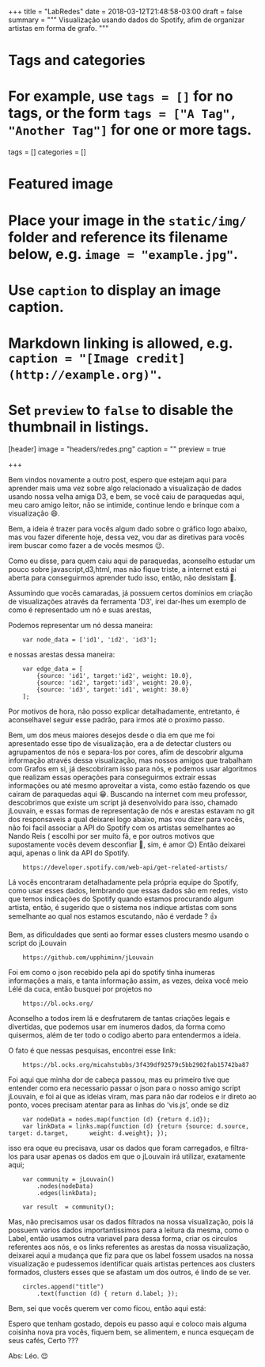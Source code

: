 +++
title = "LabRedes"
date = 2018-03-12T21:48:58-03:00
draft = false
summary = """
Visualização usando dados do Spotify, afim de organizar artistas em forma de grafo.
"""
# Tags and categories
# For example, use `tags = []` for no tags, or the form `tags = ["A Tag", "Another Tag"]` for one or more tags.
tags = []
categories = []

# Featured image
# Place your image in the `static/img/` folder and reference its filename below, e.g. `image = "example.jpg"`.
# Use `caption` to display an image caption.
#   Markdown linking is allowed, e.g. `caption = "[Image credit](http://example.org)"`.
# Set `preview` to `false` to disable the thumbnail in listings.
[header]
image = "headers/redes.png"
caption = ""
preview = true

+++

Bem vindos novamente a outro post, espero que estejam aqui para aprender mais uma vez sobre algo relacionado a visualização de dados usando nossa velha amiga D3, e bem, se você caiu de paraquedas aqui, meu caro amigo leitor, não se intimide, continue lendo e brinque com a visualização :smile:.

Bem, a ideia é trazer para vocês algum dado sobre o gráfico logo abaixo, mas vou fazer diferente hoje, dessa vez, vou dar as diretivas para vocês irem buscar como fazer a de vocês mesmos :wink:.

Como eu disse, para quem caiu aqui de paraquedas, aconselho estudar um pouco sobre javascript,d3,html, mas não fique triste, a internet está ai aberta para conseguirmos aprender tudo isso, então, não desistam :muscle:.

Assumindo que vocês camaradas, já possuem certos dominios em criação de visualizações através da ferramenta 'D3', irei dar-lhes um exemplo de como é representado um nó e suas arestas, 

Podemos representar um nó dessa maneira:

        var node_data = ['id1', 'id2', 'id3']; 

e nossas arestas dessa maneira:

        var edge_data = [
	        {source: 'id1', target:'id2', weight: 10.0},
	        {source: 'id2', target:'id3', weight: 20.0}, 
	        {source: 'id3', target:'id1', weight: 30.0}
        ];

Por motivos de hora, não posso explicar detalhadamente, entretanto, é aconselhavel seguir esse padrão, para irmos até o proximo passo.

Bem, um dos meus maiores desejos desde o dia em que me foi apresentado esse tipo de visualização, era a de detectar clusters ou agrupamentos de nós e separa-los por cores, afim de descobrir alguma informação através dessa visualização, mas nossos amigos que trabalham com Grafos em si, já descobriram isso para nós, e podemos usar algoritmos que realizam essas operações para conseguirmos extrair essas informações ou até mesmo aproveitar a vista, como estão fazendo os que cairam de paraquedas aqui :grin:. 
Buscando na internet com meu professor, descobrimos que existe um script já desenvolvido para isso, chamado jLouvain, e essas formas de representação de nós e arestas estavam no git dos responsaveis a qual deixarei logo abaixo, mas vou dizer para vocês, não foi facil associar a API do Spotify com os artistas semelhantes ao Nando Reis ( escolhi por ser muito fã, e por outros motivos que supostamente vocẽs devem desconfiar :purple_heart:, sim, é amor :relieved:)
Então deixarei aqui, apenas o link da API do Spotify. 

        https://developer.spotify.com/web-api/get-related-artists/

Lá vocês encontraram detalhadamente pela própria equipe do Spotify, como usar esses dados, lembrando que essas dados são em redes, visto que temos indicações do Spotify quando estamos procurando algum artista, então, é sugerido que o sistema nos indique artistas com sons semelhante ao qual nos estamos escutando, não é verdade ? :thumbsup:

Bem, as dificuldades que senti ao formar esses clusters mesmo usando o script do jLouvain

        https://github.com/upphiminn/jLouvain

Foi em como o json recebido pela api do spotify tinha inumeras informações a mais, e tanta informação assim, as vezes, deixa você meio Lélé da cuca, então busquei por projetos no


        https://bl.ocks.org/

Aconselho a todos irem lá e desfrutarem de tantas criações legais e divertidas, que podemos usar em inumeros dados, da forma como quisermos, além de ter todo o codigo aberto para entendermos a ideia. 

O fato é que nessas pesquisas, encontrei esse link:

        https://bl.ocks.org/micahstubbs/3f439df92579c5bb2902fab15742ba87

Foi aqui que minha dor de cabeça passou, mas eu primeiro tive que entender como era necessario passar o json para o nosso amigo script jLouvain, e foi ai que as ideias viram, mas para não dar rodeios e ir direto ao ponto, voces precisam atentar para as linhas do 'vis.js', onde se diz

        var nodeData = nodes.map(function (d) {return d.id});
        var linkData = links.map(function (d) {return {source: d.source, target: d.target,      weight: d.weight}; });

isso era oque eu precisava, usar os dados que foram carregados, e filtra-los para usar apenas os dados em que o jLouvain irá utilizar, exatamente aqui;

        var community = jLouvain()
            .nodes(nodeData)
            .edges(linkData);

        var result  = community();

Mas, não precisamos usar os dados filtrados na nossa visualização, pois lá possuem varios dados importantissimos para a leitura da mesma, como o Label, então usamos outra variavel para dessa forma, criar os circulos referentes aos nós, e os links referentes as arestas da nossa visualização, deixarei aqui a mudança que fiz para que os label fossem usados na nossa visualização e pudessemos identificar quais artistas pertences aos clusters formados, clusters esses que se afastam um dos outros, é lindo de se ver. 

        circles.append("title")
            .text(function (d) { return d.label; });

Bem, sei que vocês querem ver como ficou, então aqui está: 

<div id="chart"></div>

Espero que tenham gostado, depois eu passo aqui e coloco mais alguma coisinha nova pra vocês, fiquem bem, se alimentem, e nunca esqueçam de seus cafés, Certo ??? 

Abs: Léo. :relieved:


<script src='//d3js.org/d3.v4.min.js'></script>

<script>
    /* global d3 */

d3.json('https://raw.githubusercontent.com/tsleolima/lab-redes/master/artistasSemelhantesNandoReis.json', (error, graph) => {
    if (error) throw error;
    const nodes = graph.nodes;
    const links = graph.edges;

    const width = 1000;
    const height = 1000;

    // separation between same-color circles
    const padding = 9; // 1.5

    // separation between different-color circles
    const clusterPadding = 48; // 6

    const maxRadius = 12;

    const z = d3.scaleOrdinal(d3.schemeCategory20);

    // total number of nodes
    const n = nodes.length;

    // detect communities with jsLouvain
    var nodeData = nodes.map(function (d) { return d.id });
    var linkData = links.map(function (d) { return { source: d.source, target: d.target }; });

    var community = jLouvain()
        .nodes(nodeData)
        .edges(linkData);

    var result = community();

    const defaultRadius = 8;
    nodes.forEach(function (node) {
        node.r = defaultRadius;
        node.cluster = result[node.id]
    });

    // collect clusters from nodes
    const clusters = {};
    nodes.forEach((node) => {
        const radius = node.r;
        const clusterID = node.cluster;
        if (!clusters[clusterID] || (radius > clusters[clusterID].r)) {
            clusters[clusterID] = node;
        }
    });

    var svg = d3.select("#chart")
    .append("svg")
    .attr('version', '1.1')
    .attr('viewBox', '0 0 ' + width + ' ' + height)
    .attr('width', '100%');

    let link = svg.selectAll('line')
        .data(graph.edges)
        .enter().append('line');

    link
        .attr('class', 'link')
        .style('stroke', 'darkgray')
        .style('stroke-width', '0.2px');

    const circles = svg.append('g')
        .datum(nodes)
        .selectAll('.circle')
        .data(d => d)
        .enter().append('circle')
        .attr('r', d => d.r)
        .attr('fill', d => z(d.cluster))
        .attr('stroke', 'black')
        .attr('stroke-width', 1)
        .call(d3.drag()
            .on("start", dragstarted)
            .on("drag", dragged)
            .on("end", dragended)
        );

    circles.append("title")
        .text(function (d) { return d.label; });

    const simulation = d3.forceSimulation()
        .nodes(nodes)
        .force('link', d3.forceLink().id(d => d.id))
        .force("charge", d3.forceManyBody())
        .force("center", d3.forceCenter(width / 2, height / 2))
        // .velocityDecay(0.2)
        .force('x', d3.forceX().strength(0.0005))
        .force('y', d3.forceY().strength(0.0005))
        .force('collide', collide)
        .force('cluster', clustering)
        .on('tick', ticked);

    simulation.force('link')
        .links(graph.edges)
        // .distance([85]);

    function ticked() {
        link
            .attr('x1', d => d.source.x)
            .attr('y1', d => d.source.y)
            .attr('x2', d => d.target.x)
            .attr('y2', d => d.target.y);

        circles
            .attr('cx', d => d.x)
            .attr('cy', d => d.y);
    }

    function dragstarted(d) {
        if (!d3.event.active) simulation.alphaTarget(0.3).restart();
        d.fx = d.x;
        d.fy = d.y;
    }

    function dragged(d) {
        d.fx = d3.event.x;
        d.fy = d3.event.y;
    }

    function dragended(d) {
        if (!d3.event.active) simulation.alphaTarget(0);
        d.fx = null;
        d.fy = null;
    }

    // These are implementations of the custom forces
    function clustering(alpha) {
        nodes.forEach((d) => {
            const cluster = clusters[d.cluster];
            if (cluster === d) return;
            let x = d.x - cluster.x;
            let y = d.y - cluster.y;
            let l = Math.sqrt((x * x) + (y * y));
            const r = d.r + cluster.r;
            if (l !== r) {
                l = ((l - r) / l) * alpha;
                d.x -= x *= l;
                d.y -= y *= l;
                cluster.x += x;
                cluster.y += y;
            }
        });
    }

    function collide(alpha) {
        const quadtree = d3.quadtree()
            .x(d => d.x)
            .y(d => d.y)
            .addAll(nodes);

        nodes.forEach((d) => {
            const r = d.r + maxRadius + Math.max(padding, clusterPadding);
            const nx1 = d.x - r;
            const nx2 = d.x + r;
            const ny1 = d.y - r;
            const ny2 = d.y + r;
            quadtree.visit((quad, x1, y1, x2, y2) => {
                if (quad.data && (quad.data !== d)) {
                    let x = d.x - quad.data.x;
                    let y = d.y - quad.data.y;
                    let l = Math.sqrt((x * x) + (y * y));
                    const r = d.r + quad.data.r + (d.cluster === quad.data.cluster ? padding : clusterPadding);
                    if (l < r) {
                        l = ((l - r) / l) * alpha;
                        d.x -= x *= l;
                        d.y -= y *= l;
                        quad.data.x += x;
                        quad.data.y += y;
                    }
                }
                return x1 > nx2 || x2 < nx1 || y1 > ny2 || y2 < ny1;
            });
        });
    }
    

});
</script>

<script>
    /*
Author: Corneliu S. (github.com/upphiminn)

This is a javascript implementation of the Louvain
community detection algorithm (http://arxiv.org/abs/0803.0476)
Based on https://bitbucket.org/taynaud/python-louvain/overview

*/
(function(){
	jLouvain = function(){
		//Constants
		var __PASS_MAX = -1
		var __MIN 	 = 0.0000001

		//Local vars
		var original_graph_nodes;
		var original_graph_edges;
		var original_graph = {};
		var partition_init;

		//Helpers
		function make_set(array){
			var set = {};
			array.forEach(function(d,i){
				set[d] = true;
			});
			return Object.keys(set);
		};

		function obj_values(obj){
			 var vals = [];
			 for( var key in obj ) {
			     if ( obj.hasOwnProperty(key) ) {
			         vals.push(obj[key]);
			     }
			 }
			 return vals;
		};

		function get_degree_for_node(graph, node){
			var neighbours = graph._assoc_mat[node] ? Object.keys(graph._assoc_mat[node]) : [];
			var weight = 0;
			neighbours.forEach(function(neighbour,i){
				var value = graph._assoc_mat[node][neighbour] || 1;
				if(node == neighbour)
					value *= 2;
				weight += value;
			});
			return weight;
		};

		function get_neighbours_of_node(graph, node){
			if(typeof graph._assoc_mat[node] == 'undefined')
				return [];

			var neighbours = Object.keys(graph._assoc_mat[node]);
			return neighbours;
		}

		function get_edge_weight(graph, node1, node2){
			return graph._assoc_mat[node1] ? graph._assoc_mat[node1][node2] : undefined;
		}

		function get_graph_size(graph){
			var size = 0;
			graph.edges.forEach(function(edge){
				size += edge.weight;
			});
			return size;
		}

		function add_edge_to_graph(graph, edge){
			update_assoc_mat(graph, edge);

			var edge_index = graph.edges.map(function(d){
				return d.source+'_'+d.target;
			}).indexOf(edge.source+'_'+edge.target);

			if(edge_index != -1)
				graph.edges[edge_index].weight = edge.weight;
			else
				graph.edges.push(edge);
		}

		function make_assoc_mat(edge_list){
			var mat = {};
			edge_list.forEach(function(edge, i){
				mat[edge.source] = mat[edge.source] || {};
				mat[edge.source][edge.target] = edge.weight;
				mat[edge.target] = mat[edge.target] || {};
				mat[edge.target][edge.source] = edge.weight;
			});

			return mat;
		}

		function update_assoc_mat(graph, edge){
			graph._assoc_mat[edge.source] = graph._assoc_mat[edge.source] || {};
			graph._assoc_mat[edge.source][edge.target] = edge.weight;
			graph._assoc_mat[edge.target] = graph._assoc_mat[edge.target] || {};
			graph._assoc_mat[edge.target][edge.source] = edge.weight;
		}

		function clone(obj){
		    if(obj == null || typeof(obj) != 'object')
		        return obj;

		    var temp = obj.constructor();

		    for(var key in obj)
		        temp[key] = clone(obj[key]);
		    return temp;
		}

		//Core-Algorithm Related
		function init_status(graph, status, part){
			status['nodes_to_com'] = {};
			status['total_weight'] = 0;
			status['internals'] = {};
			status['degrees'] = {};
			status['gdegrees'] = {};
			status['loops'] = {};
			status['total_weight'] = get_graph_size(graph);

			if(typeof part == 'undefined'){
				graph.nodes.forEach(function(node,i){
					status.nodes_to_com[node] = i;
					var deg = get_degree_for_node(graph, node);
					if (deg < 0)
						throw 'Bad graph type, use positive weights!';
					status.degrees[i] = deg;
					status.gdegrees[node] = deg;
					status.loops[node] = get_edge_weight(graph, node, node) || 0;
					status.internals[i] = status.loops[node];
				});
			}else{
				graph.nodes.forEach(function(node,i){
					var com = part[node];
					status.nodes_to_com[node] = com;
					var deg = get_degree_for_node(graph, node);
					status.degrees[com] = (status.degrees[com] || 0) + deg;
					status.gdegrees[node] = deg;
					var inc = 0.0;

					var neighbours  = get_neighbours_of_node(graph, node);
					neighbours.forEach(function(neighbour, i){
						var weight = graph._assoc_mat[node][neighbour];
						if (weight <= 0){
							throw "Bad graph type, use positive weights";
						}

						if(part[neighbour] == com){
							if (neighbour == node){
								inc += weight;
							}else{
								inc += weight/2.0;
							}
						}
					});
					status.internals[com] = (status.internals[com] || 0) + inc;
				});
			}
		}

		function __modularity(status){
			var links = status.total_weight;
			var result = 0.0;
			var communities = make_set(obj_values(status.nodes_to_com));

			communities.forEach(function(com,i){
				var in_degree = status.internals[com] || 0 ;
				var degree = status.degrees[com] || 0 ;
				if(links > 0){
					result = result + in_degree / links - Math.pow((degree / (2.0*links)), 2);
				}
			});
			return result;
		}

		function __neighcom(node, graph, status){
			// compute the communities in the neighb. of the node, with the graph given by
			// node_to_com

			var weights = {};
			var neighboorhood = get_neighbours_of_node(graph, node);//make iterable;

			neighboorhood.forEach(function(neighbour, i){
				if(neighbour != node){
					var weight = graph._assoc_mat[node][neighbour] || 1; 
					var neighbourcom = status.nodes_to_com[neighbour];
					weights[neighbourcom] = (weights[neighbourcom] || 0) + weight;
				}	
			});

			return weights;
		}

		function __insert(node, com, weight, status){
			//insert node into com and modify status
			status.nodes_to_com[node] = +com;
			status.degrees[com] = (status.degrees[com] || 0) + (status.gdegrees[node]||0);
			status.internals[com] = (status.internals[com] || 0) + weight + (status.loops[node]||0);
		}

		function __remove(node, com, weight, status){
			//remove node from com and modify status
			status.degrees[com] = ((status.degrees[com] || 0) - (status.gdegrees[node] || 0));
			status.internals[com] = ((status.internals[com] || 0) - weight -(status.loops[node] ||0));
			status.nodes_to_com[node] = -1;
		}

		function __renumber(dict){
			var count = 0;
			var ret = clone(dict); //deep copy :)
			var new_values = {};
			var dict_keys = Object.keys(dict);
			dict_keys.forEach(function(key){
				var value = dict[key];
				var new_value =  typeof new_values[value] =='undefined' ? -1 : new_values[value];
				if(new_value == -1){
					new_values[value] = count;
					new_value = count;
					count = count + 1;
				}
				ret[key] = new_value;
			});
			return ret;
		}

		function __one_level(graph, status){
			//Compute one level of the Communities Dendogram.
			var modif = true,
				nb_pass_done = 0,
				cur_mod = __modularity(status),
				new_mod = cur_mod;

			while (modif && nb_pass_done != __PASS_MAX){
				cur_mod = new_mod;
				modif = false;
				nb_pass_done += 1

				graph.nodes.forEach(function(node,i){
					var com_node = status.nodes_to_com[node];
					var degc_totw = (status.gdegrees[node] || 0) / (status.total_weight * 2.0);
					var neigh_communities = __neighcom(node, graph, status);
					__remove(node, com_node, (neigh_communities[com_node] || 0.0), status);
					var best_com = com_node;
					var best_increase = 0;
					var neigh_communities_entries = Object.keys(neigh_communities);//make iterable;

					neigh_communities_entries.forEach(function(com,i){
						var incr = neigh_communities[com] - (status.degrees[com] || 0.0) * degc_totw;
						if (incr > best_increase){
							best_increase = incr;
							best_com = com;
						}
					});

					__insert(node, best_com, neigh_communities[best_com] || 0, status);

					if(best_com != com_node)
						modif = true;
				});
				new_mod = __modularity(status);
				if(new_mod - cur_mod < __MIN)
					break;
			}
		}

		function induced_graph(partition, graph){
			var ret = {nodes:[], edges:[], _assoc_mat: {}};
			var w_prec, weight;
			//add nodes from partition values
			var partition_values = obj_values(partition);
			ret.nodes = ret.nodes.concat(make_set(partition_values)); //make set
			graph.edges.forEach(function(edge,i){
				weight = edge.weight || 1;
				var com1 = partition[edge.source];
				var com2 = partition[edge.target];
				w_prec = (get_edge_weight(ret, com1, com2) || 0); 
				var new_weight = (w_prec + weight);
				add_edge_to_graph(ret, {'source': com1, 'target': com2, 'weight': new_weight});
			});
			return ret;
		}

		function partition_at_level(dendogram, level){
			var partition = clone(dendogram[0]);
			for(var i = 1; i < level + 1; i++ )
				Object.keys(partition).forEach(function(key,j){
					var node = key;
					var com  = partition[key];
					partition[node] = dendogram[i][com];
				});
			return partition;
		}


		function generate_dendogram(graph, part_init){

			if(graph.edges.length == 0){
				var part = {};
				graph.nodes.forEach(function(node,i){
					part[node] = node;
				});
				return part;
			}
			var status = {};

			init_status(original_graph, status, part_init);
			var mod = __modularity(status);
			var status_list = [];
			__one_level(original_graph, status);
			var new_mod = __modularity(status);
			var partition = __renumber(status.nodes_to_com);
			status_list.push(partition);
			mod = new_mod;
			var current_graph = induced_graph(partition, original_graph);
			init_status(current_graph, status);

			while (true){
				__one_level(current_graph, status);
				new_mod = __modularity(status);
				if(new_mod - mod < __MIN)
					break;

				partition = __renumber(status.nodes_to_com);
				status_list.push(partition); 

				mod = new_mod;
				current_graph = induced_graph(partition, current_graph);
				init_status(current_graph, status);
			}

			return status_list; 
		}

		var core = function(){
			var status = {};
			var dendogram = generate_dendogram(original_graph, partition_init);
			return partition_at_level(dendogram, dendogram.length - 1);
		};

		core.nodes = function(nds){
			if(arguments.length > 0){
				original_graph_nodes = nds;
			}
			return core;
		};

		core.edges = function(edgs){
			if(typeof original_graph_nodes == 'undefined')
				throw 'Please provide the graph nodes first!';

			if(arguments.length > 0){
				original_graph_edges = edgs;
				var assoc_mat = make_assoc_mat(edgs);
				original_graph = { 'nodes': original_graph_nodes,
						  		   'edges': original_graph_edges,
						  		   '_assoc_mat': assoc_mat };
			}
			return core;

		};

		core.partition_init = function(prttn){
			if(arguments.length > 0){
				partition_init = prttn;
			}
			return core;
		};

		return core;
	}
})();

</script>